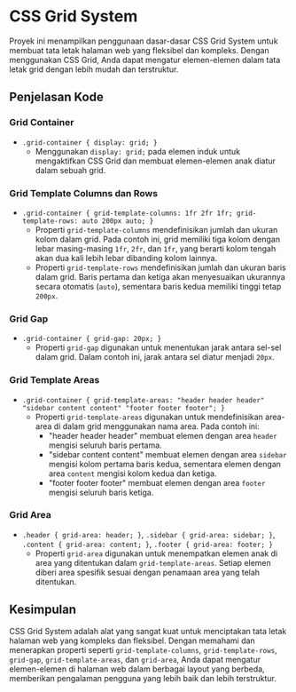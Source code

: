 # CSS Grid System

Proyek ini menampilkan penggunaan dasar-dasar CSS Grid System untuk membuat tata letak halaman web yang fleksibel dan kompleks. Dengan menggunakan CSS Grid, Anda dapat mengatur elemen-elemen dalam tata letak grid dengan lebih mudah dan terstruktur.

## Penjelasan Kode

### Grid Container

- `.grid-container { display: grid; }`
  - Menggunakan `display: grid;` pada elemen induk untuk mengaktifkan CSS Grid dan membuat elemen-elemen anak diatur dalam sebuah grid.

### Grid Template Columns dan Rows

- `.grid-container { grid-template-columns: 1fr 2fr 1fr; grid-template-rows: auto 200px auto; }`
  - Properti `grid-template-columns` mendefinisikan jumlah dan ukuran kolom dalam grid. Pada contoh ini, grid memiliki tiga kolom dengan lebar masing-masing `1fr`, `2fr`, dan `1fr`, yang berarti kolom tengah akan dua kali lebih lebar dibanding kolom lainnya.
  - Properti `grid-template-rows` mendefinisikan jumlah dan ukuran baris dalam grid. Baris pertama dan ketiga akan menyesuaikan ukurannya secara otomatis (`auto`), sementara baris kedua memiliki tinggi tetap `200px`.

### Grid Gap

- `.grid-container { grid-gap: 20px; }`
  - Properti `grid-gap` digunakan untuk menentukan jarak antara sel-sel dalam grid. Dalam contoh ini, jarak antara sel diatur menjadi `20px`.

### Grid Template Areas

- `.grid-container { grid-template-areas: "header header header" "sidebar content content" "footer footer footer"; }`
  - Properti `grid-template-areas` digunakan untuk mendefinisikan area-area di dalam grid menggunakan nama area. Pada contoh ini:
    - "header header header" membuat elemen dengan area `header` mengisi seluruh baris pertama.
    - "sidebar content content" membuat elemen dengan area `sidebar` mengisi kolom pertama baris kedua, sementara elemen dengan area `content` mengisi kolom kedua dan ketiga.
    - "footer footer footer" membuat elemen dengan area `footer` mengisi seluruh baris ketiga.

### Grid Area

- `.header { grid-area: header; }`, `.sidebar { grid-area: sidebar; }`, `.content { grid-area: content; }`, `.footer { grid-area: footer; }`
  - Properti `grid-area` digunakan untuk menempatkan elemen anak di area yang ditentukan dalam `grid-template-areas`. Setiap elemen diberi area spesifik sesuai dengan penamaan area yang telah ditentukan.

## Kesimpulan

CSS Grid System adalah alat yang sangat kuat untuk menciptakan tata letak halaman web yang kompleks dan fleksibel. Dengan memahami dan menerapkan properti seperti `grid-template-columns`, `grid-template-rows`, `grid-gap`, `grid-template-areas`, dan `grid-area`, Anda dapat mengatur elemen-elemen di halaman web dalam berbagai layout yang berbeda, memberikan pengalaman pengguna yang lebih baik dan lebih terstruktur.
